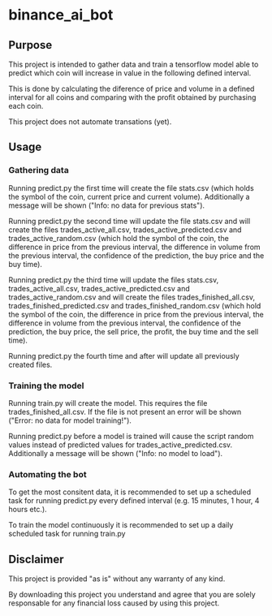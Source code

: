 # binance_ai_bot

## Purpose

This project is intended to gather data and train a tensorflow model able to predict which coin will increase in value in the following defined interval.

This is done by calculating the diference of price and volume in a defined interval for all coins and comparing with the profit obtained by purchasing each coin.

This project does not automate transations (yet).

## Usage

### Gathering data

Running predict.py the first time will create the file stats.csv (which holds the symbol of the coin, current price and current volume). Additionally a message will be shown ("Info: no data for previous stats").

Running predict.py the second time will update the file stats.csv and will create the files trades_active_all.csv, trades_active_predicted.csv and trades_active_random.csv (which hold the symbol of the coin, the difference in price from the previous interval, the difference in volume from the previous interval, the confidence of the prediction, the buy price and the buy time).

Running predict.py the third time will update the files stats.csv, trades_active_all.csv, trades_active_predicted.csv and trades_active_random.csv and will create the files trades_finished_all.csv, trades_finished_predicted.csv and trades_finished_random.csv (which hold the symbol of the coin, the difference in price from the previous interval, the difference in volume from the previous interval, the confidence of the prediction, the buy price, the sell price, the profit, the buy time and the sell time).

Running predict.py the fourth time and after will update all previously created files.

### Training the model

Running train.py will create the model. This requires the file trades_finished_all.csv. If the file is not present an error will be shown ("Error: no data for model training!").

Running predict.py before a model is trained will cause the script random values instead of predicted values for trades_active_predicted.csv. Additionally a message will be shown ("Info: no model to load").

### Automating the bot

To get the most consitent data, it is recommended to set up a scheduled task for running predict.py every defined interval (e.g. 15 minutes, 1 hour, 4 hours etc.).

To train the model continuously it is recommended to set up a daily scheduled task for running train.py

## Disclaimer

This project is provided "as is" without any warranty of any kind.

By downloading this project you understand and agree that you are solely responsable for any financial loss caused by using this project.

